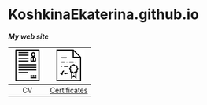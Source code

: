 # KoshkinaEkaterina.github.io
**_My web site_**

|![alt text](./assets/curriculum.png "CV")  |![alt text](./assets/diploma.png "Certifiactes") |
|:-----------------------------------------:|:-----------------------------------------------:|
|CV                                         |[Certificates](./certificates)                   |
